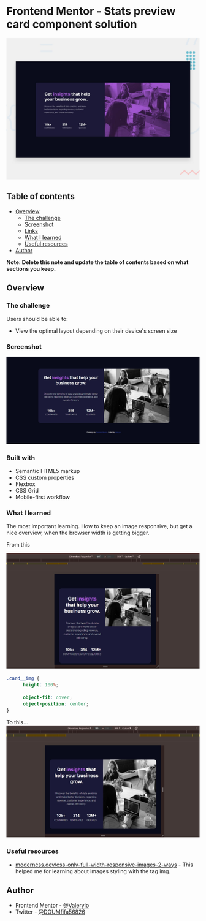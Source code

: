 # Frontend Mentor - Stats preview card component solution


![Design preview for the Stats preview card component coding challenge](./design/desktop-preview.jpg)

## Table of contents

- [Overview](#overview)
  - [The challenge](#the-challenge)
  - [Screenshot](#screenshot)
  - [Links](#links)
  - [What I learned](#what-i-learned)
  - [Useful resources](#useful-resources)
- [Author](#author)

**Note: Delete this note and update the table of contents based on what sections you keep.**

## Overview

### The challenge

Users should be able to:

- View the optimal layout depending on their device's screen size

### Screenshot

![Design preview for the Stats preview card component coding challenge](./images/solution.jpg)


### Built with

- Semantic HTML5 markup
- CSS custom properties
- Flexbox
- CSS Grid
- Mobile-first workflow


### What I learned

The most important learning. How to keep an image responsive, but get
a nice overview, when the browser width is getting bigger.

From this

![Design preview for the Stats preview card component coding challenge](./images/issues.jpg)

```css
.card__img {
      height: 100%;

      object-fit: cover;
      object-position: center;
}
```

To this...
![Design preview for the Stats preview card component coding challenge](./images/solved.jpg)


### Useful resources

- [moderncss.dev/css-only-full-width-responsive-images-2-ways](https://moderncss.dev/css-only-full-width-responsive-images-2-ways/) - This helped me for learning about images styling with the tag img.

## Author

- Frontend Mentor - [@Valeryio](https://www.frontendmentor.io/profile/Valeryio)
- Twitter - [@DOUMfifa56826](https://twitter.com/DoumFifa56826)
